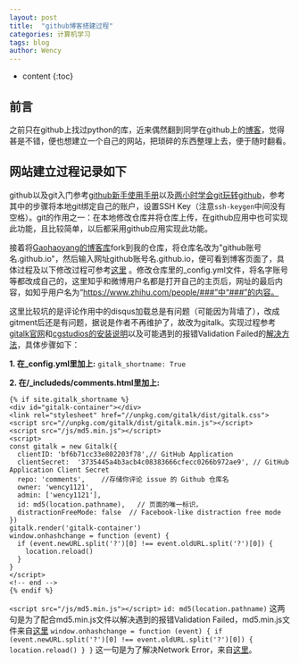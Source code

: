 ```yaml
---
layout: post
title:  "github博客搭建过程"
categories: 计算机学习
tags: blog
author: Wency
---
```


* content
{:toc}
## 前言
之前只在github上找过python的库，近来偶然翻到同学在github上的[博客](https://renqlsysu.github.io/)，觉得甚是不错，便也想建立一个自己的网站，把琐碎的东西整理上去，便于随时翻看。
## 网站建立过程记录如下
github以及git入门参考[github新手使用手册](https://www.jianshu.com/p/bf95d885978e)以及[两小时学会git玩转github](https://blog.csdn.net/tichimi3375/article/details/79844514)，参考其中的步骤将本地git绑定自己的账户，设置SSH Key（注意```ssh-keygen```中间没有空格）。git的作用之一：在本地修改仓库并将仓库上传，在github应用中也可实现此功能，且比较简单，以后都采用github应用实现此功能。

接着将[Gaohaoyang的博客库](https://github.com/Gaohaoyang/gaohaoyang.github.io)fork到我的仓库，将仓库名改为"github账号名.github.io"，然后输入网址github账号名.github.io，便可看到博客页面了，具体过程及以下修改过程可参考[这里](https://github.com/qiubaiying/qiubaiying.github.io/wiki/%E5%8D%9A%E5%AE%A2%E6%90%AD%E5%BB%BA%E8%AF%A6%E7%BB%86%E6%95%99%E7%A8%8B) 。修改仓库里的_config.yml文件，将名字账号等都改成自己的，这里知乎和微博用户名都是打开自己的主页后，网址的最后内容，如知乎用户名为“https://www.zhihu.com/people/###”中“###”的内容。

这里比较坑的是评论作用中的disqus加载总是有问题（可能因为背墙了），改成gitment后还是有问题，据说是作者不再维护了，故改为gitalk。实现过程参考[gitalk官网](https://github.com/gitalk/gitalk)和[cgstudios的安装说明](https://cgspace.date/2017/08/20/gitalk/2017-08-20-gitalk-comment-use/)以及可能遇到的报错Validation Failed的[解决方法](https://blog.csdn.net/death05/article/details/83618887)，具体步骤如下：

**1. 在_config.yml里加上:**
`gitalk_shortname: True`

**2. 在/_includeds/comments.html里加上:**
```
{% if site.gitalk_shortname %}
<div id="gitalk-container"></div>
<link rel="stylesheet" href="//unpkg.com/gitalk/dist/gitalk.css">
<script src="//unpkg.com/gitalk/dist/gitalk.min.js"></script>
<script src="/js/md5.min.js"></script>
<script>
const gitalk = new Gitalk({
  clientID: 'bf6b71cc33e802203f78',// GitHub Application 
  clientSecret:  '3735445a4b3acb4c08383666cfecc0266b972ae9', // GitHub Application Client Secret
  repo: 'comments',    //存储你评论 issue 的 Github 仓库名
  owner: 'wency1121',
  admin: ['wency1121'],
  id: md5(location.pathname),   // 页面的唯一标识，
  distractionFreeMode: false  // Facebook-like distraction free mode
})
gitalk.render('gitalk-container')
window.onhashchange = function (event) {
  if (event.newURL.split('?')[0] !== event.oldURL.split('?')[0]) {
    location.reload()
  }
}
</script>
<!-- end -->
{% endif %}
```
`<script src="/js/md5.min.js"></script>`
`id: md5(location.pathname)`
这两句是为了配合md5.min.js文件以解决遇到的报错Validation Failed，md5.min.js文件来自[这里](https://github.com/blueimp/JavaScript-MD5/tree/master/js)
`window.onhashchange = function (event) {
  if (event.newURL.split('?')[0] !== event.oldURL.split('?')[0]) {
    location.reload()
  }
}`
这一句是为了解决Network Error，来自[这里](https://zhuanlan.zhihu.com/p/81270400)。










